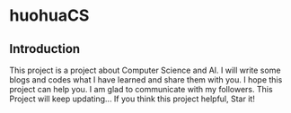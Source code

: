 # huohuaCS
## Introduction
This project is a project about Computer Science and AI.
I will write some blogs and codes what I have learned and share them with you.
I hope this project can help you.
I am glad to communicate with my followers.
This Project will keep updating...
If you think this project helpful, Star it!
